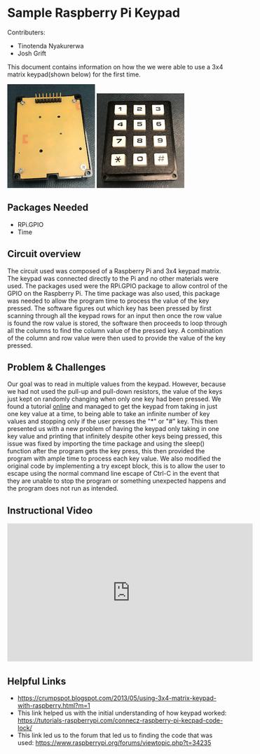 # Sample Raspberry Pi Keypad

Contributers:
- Tinotenda Nyakurerwa
- Josh Grift

This document contains information on how the we were able to use a 3x4 matrix keypad(shown below) for the first time. 

![key_pad_back](https://github.com/dotjersh/pikeypad/raw/master/key_pad_back.png)
![key_pad_front](https://github.com/dotjersh/pikeypad/raw/master/key_pad_front.png)

## Packages Needed
- RPi.GPIO
- Time 

## Circuit overview
The circuit used was composed of a Raspberry Pi and 3x4 keypad matrix. The keypad was connected directly to the Pi and no other materials were used. The packages used were the RPi.GPIO package to allow control of the GPIO on the Raspberry Pi. The time package was also used, this package was needed to allow the program time to process the value of the key pressed. The software figures out which key has been pressed by first scanning through all the keypad rows for an input then once the row value is found the row value is stored, the software then proceeds to loop through all the columns to find the column value of the pressed key. A combination of the column and row value were then used to provide the value of the key pressed.

## Problem & Challenges
Our goal was to read in multiple values from the keypad. However, because we had not used the pull-up and pull-down resistors, the value of the keys just kept on randomly changing when only one key had been pressed. We found a tutorial [online](https://crumpspot.blogspot.com/2013/05/using-3x4-matrix-keypad-with-raspberry.html?m=1) and managed to get the keypad from taking in just one key value at a time, to being able to take an infinite number of key values and stopping only if the user presses the "*" or "#" key. This then presented us with a new problem of having the keypad only taking in one key value and printing that infinitely despite other keys being pressed, this issue was fixed by importing the time package and using the sleep() function after the program gets the key press, this then provided the program with ample time to process each key value. We also modified the original code by implementing a try except block, this is to allow the user to escape using the normal command line escape of Ctrl-C in the event that they are unable to stop the program or something unexpected happens and the program does not run as intended.

## Instructional Video
<iframe width="560" height="315" src="https://www.youtube.com/embed/Cx3d5uxPOOs" frameborder="0" allow="accelerometer; autoplay; encrypted-media; gyroscope; picture-in-picture" allowfullscreen></iframe>

## Helpful Links
- https://crumpspot.blogspot.com/2013/05/using-3x4-matrix-keypad-with-raspberry.html?m=1
- This link helped us with the initial understanding of how keypad worked: https://tutorials-raspberrypi.com/connecz-raspberry-pi-kecpad-code-lock/
- This link led us to the forum that led us to finding the code that was used: https://www.raspberrypi.org/forums/viewtopic.php?t=34235

